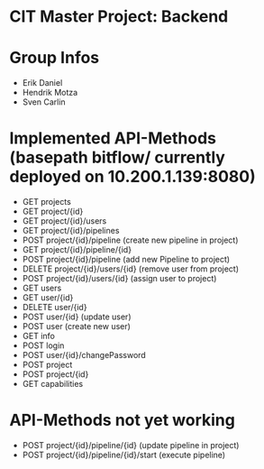 # CIT Master Project: Backend

# Group Infos

* Erik Daniel
* Hendrik Motza
* Sven Carlin

# Implemented API-Methods (basepath bitflow/ currently deployed on 10.200.1.139:8080)

* GET projects
* GET project/{id}
* GET project/{id}/users
* GET project/{id}/pipelines
* POST project/{id}/pipeline (create new pipeline in project)
* GET project/{id}/pipeline/{id}
* POST project/{id}/pipeline (add new Pipeline to project)
* DELETE project/{id}/users/{id} (remove user from project)
* POST project/{id}/users/{id} (assign user to project)
* GET users
* GET user/{id}
* DELETE user/{id}
* POST user/{id} (update user)
* POST user (create new user)
* GET info
* POST login
* POST user/{id}/changePassword
* POST project
* POST project/{id}
* GET capabilities

# API-Methods not yet working

* POST project/{id}/pipeline/{id} (update pipeline in project)
* POST project/{id}/pipeline/{id}/start (execute pipeline)


